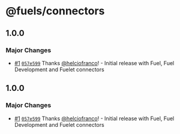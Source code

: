 # @fuels/connectors

## 1.0.0

### Major Changes

- [#1](https://github.com/FuelLabs/fuel-connectors/pull/1) [`057e599`](https://github.com/FuelLabs/fuel-connectors/commit/057e59975e78113121e1684ecbdd0cded1e6ebed) Thanks [@helciofranco](https://github.com/helciofranco)! - Initial release with Fuel, Fuel Development and Fuelet connectors

## 1.0.0

### Major Changes

- [#1](https://github.com/FuelLabs/fuel-connectors/pull/1) [`057e599`](https://github.com/FuelLabs/fuel-connectors/commit/057e59975e78113121e1684ecbdd0cded1e6ebed) Thanks [@helciofranco](https://github.com/helciofranco)! - Initial release with Fuel, Fuel Development and Fuelet connectors
